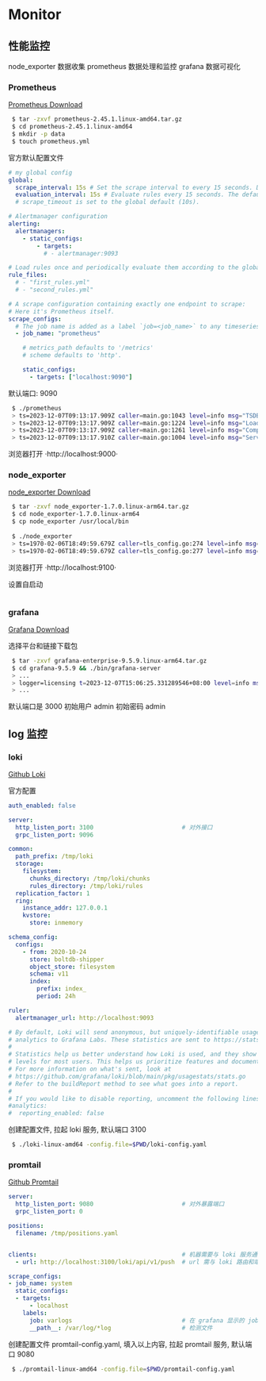 

# Monitor

## 性能监控

node_exporter 数据收集
prometheus 数据处理和监控
grafana    数据可视化

### Prometheus


[Prometheus Download](https://prometheus.io/download/)

```bash
 $ tar -zxvf prometheus-2.45.1.linux-amd64.tar.gz
 $ cd prometheus-2.45.1.linux-amd64
 $ mkdir -p data
 $ touch prometheus.yml
```

官方默认配置文件

```yaml
# my global config
global:
  scrape_interval: 15s # Set the scrape interval to every 15 seconds. Default is every 1 minute.
  evaluation_interval: 15s # Evaluate rules every 15 seconds. The default is every 1 minute.
  # scrape_timeout is set to the global default (10s).

# Alertmanager configuration
alerting:
  alertmanagers:
    - static_configs:
        - targets:
          # - alertmanager:9093

# Load rules once and periodically evaluate them according to the global 'evaluation_interval'.
rule_files:
  # - "first_rules.yml"
  # - "second_rules.yml"

# A scrape configuration containing exactly one endpoint to scrape:
# Here it's Prometheus itself.
scrape_configs:
  # The job name is added as a label `job=<job_name>` to any timeseries scraped from this config.
  - job_name: "prometheus"

    # metrics_path defaults to '/metrics'
    # scheme defaults to 'http'.

    static_configs:
      - targets: ["localhost:9090"]
```

默认端口: 9090

```bash
 $ ./prometheus
 > ts=2023-12-07T09:13:17.909Z caller=main.go:1043 level=info msg="TSDB started"
 > ts=2023-12-07T09:13:17.909Z caller=main.go:1224 level=info msg="Loading configuration file" filename=prometheus.yml
 > ts=2023-12-07T09:13:17.909Z caller=main.go:1261 level=info msg="Completed loading of configuration file" filename=prometheus.yml 
 > ts=2023-12-07T09:13:17.910Z caller=main.go:1004 level=info msg="Server is ready to receive web requests."
```

浏览器打开 ·http://localhost:9000·


### node_exporter

[node_exporter Download](https://prometheus.io/download/)

```bash
 $ tar -zxvf node_exporter-1.7.0.linux-arm64.tar.gz
 $ cd node_exporter-1.7.0.linux-arm64
 $ cp node_exporter /usr/local/bin
 
 $ ./node_exporter
 > ts=1970-02-06T18:49:59.679Z caller=tls_config.go:274 level=info msg="Listening on" address=0.0.0.0:9100
 > ts=1970-02-06T18:49:59.679Z caller=tls_config.go:277 level=info msg="TLS is disabled." http2=false address=0.0.0.0:9100
```

浏览器打开 ·http://localhost:9100·

设置自启动

```bash

```

### grafana


[Grafana Download](https://grafana.com/grafana/download?pg=graf&plcmt=deploy-box-1)

选择平台和链接下载包

```bash
 $ tar -zxvf grafana-enterprise-9.5.9.linux-arm64.tar.gz
 $ cd grafana-9.5.9 && ./bin/grafana-server
 > ...
 > logger=licensing t=2023-12-07T15:06:25.331289546+08:00 level=info msg="Validated license token" appURL=http://localhost:3000/ source=disk status=NotFound
 > ...
```

默认端口是 3000
初始用户 admin 
初始密码 admin


## log 监控

### loki

[Github Loki](https://github.com/grafana/loki/releases/)

官方配置

```yaml
auth_enabled: false

server:
  http_listen_port: 3100                         # 对外接口
  grpc_listen_port: 9096

common:
  path_prefix: /tmp/loki
  storage:
    filesystem:
      chunks_directory: /tmp/loki/chunks
      rules_directory: /tmp/loki/rules
  replication_factor: 1
  ring:
    instance_addr: 127.0.0.1
    kvstore:
      store: inmemory

schema_config:
  configs:
    - from: 2020-10-24
      store: boltdb-shipper
      object_store: filesystem
      schema: v11
      index:
        prefix: index_
        period: 24h

ruler:
  alertmanager_url: http://localhost:9093

# By default, Loki will send anonymous, but uniquely-identifiable usage and configuration
# analytics to Grafana Labs. These statistics are sent to https://stats.grafana.org/
#
# Statistics help us better understand how Loki is used, and they show us performance
# levels for most users. This helps us prioritize features and documentation.
# For more information on what's sent, look at
# https://github.com/grafana/loki/blob/main/pkg/usagestats/stats.go
# Refer to the buildReport method to see what goes into a report.
#
# If you would like to disable reporting, uncomment the following lines:
#analytics:
#  reporting_enabled: false
```

创建配置文件, 拉起 loki 服务, 默认端口 3100

```bash
 $ ./loki-linux-amd64 -config.file=$PWD/loki-config.yaml 
```

### promtail

[Github Promtail](https://github.com/grafana/loki/releases/)

```yaml
server:
  http_listen_port: 9080                         # 对外暴露端口
  grpc_listen_port: 0

positions:
  filename: /tmp/positions.yaml


clients:                                         # 机器需要与 loki 服务通信
  - url: http://localhost:3100/loki/api/v1/push  # url 需与 loki 路由和端口一致

scrape_configs:
- job_name: system
  static_configs:
  - targets:
      - localhost
    labels:
      job: varlogs                               # 在 grafana 显示的 job
      __path__: /var/log/*log                    # 检测文件
```

创建配置文件 promtail-config.yaml, 填入以上内容, 拉起 promtail 服务, 默认端口 9080

```bash
 $ ./promtail-linux-amd64 -config.file=$PWD/promtail-config.yaml 
```

